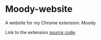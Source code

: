 # Moody-website
A website for my Chrome extension: Moody

Link to the extension [source code](https://github.com/Susmita-Dey/Moody).
